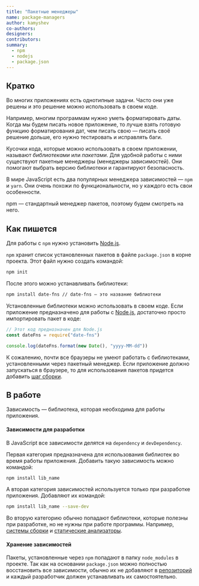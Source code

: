 ```yaml
---
title: "Пакетные менеджеры"
name: package-managers
author: kamyshev
co-authors:
designers:
contributors:
summary:
  - npm
  - nodejs
  - package.json
---
```


## Кратко

Во многих приложениях есть однотипные задачи. Часто они уже решены и это решение можно использовать в своем коде.

Например, многим программам нужно уметь форматировать даты. Когда мы будем писать новое приложение, то лучше взять готовую функцию форматирования дат, чем писать свою — писать своё решение дольше, его нужно тестировать и исправлять баги.

Кусочки кода, которые можно использовать в своем приложении, называют _библиотеками_ или _пакетами_. Для удобной работы с ними существуют пакетные менеджеры (менеджеры зависимостей). Они помогают выбрать версию библиотеки и гарантируют безопасность.

В мире JavaScript есть два популярных менеджера зависимостей — `npm` и `yarn`. Они очень похожи по функциональности, но у каждого есть свои особенности.

npm — стандартный менеджер пакетов, поэтому будем смотреть на него.

## Как пишется

Для работы с `npm` нужно установить [Node.js](https://nodejs.org).

`npm` хранит список установленных пакетов в файле `package.json` в корне проекта. Этот файл нужно создать командой:

```bash
npm init
```

После этого можно устанавливать библиотеки:

```bash
npm install date-fns // date-fns — это название библиотеки
```

Установленные библиотеки можно использовать в своем коде. Если приложение предназначено для работы с [Node.js](/posts/js/tools/nodejs), достаточно просто импортировать пакет в коде:

```jsx
// Этот код преднозначен для Node.js
const dateFns = require("date-fns")

console.log(dateFns.format(new Date(), "yyyy-MM-dd"))
```

К сожалению, почти все браузеры не умеют работать с библиотеками, установленными через пакетный менеджер. Если приложение должно запускаться в браузере, то для использования пакетов придется добавить [шаг сборки](/posts/js/tools/bundlers).

## В работе

Зависимость — библиотека, которая необходима для работы приложения.

#### Зависимости для разработки

В JavaScript все зависимости делятся на `dependency` и `devDependency`.

Первая категория предназначена для использования библиотек во время работы приложения. Добавить такую зависимость можно командой:

```bash
npm install lib_name
```

А вторая категория зависимостей используется только при разработке приложения. Добавляют их командой:

```bash
npm install lib_name --save-dev
```

Во вторую категорию обычно попадают библиотеки, которые полезны при разработке, но не нужны при работе программы. Например, [системы сборки](/posts/js/tools/bundlers) и [статические анализаторы](/posts/js/tools/static-analysis).

#### Хранение зависимостей

Пакеты, установленные через `npm` попадают в папку `node_modules` в проекте. Так как на основании `package.json` можно полностью восстановить все зависимости, обычно их не добавляют в [репозиторий](/posts/js/tools/version-control) и каждый разработчик должен устанавливать их самостоятельно.
